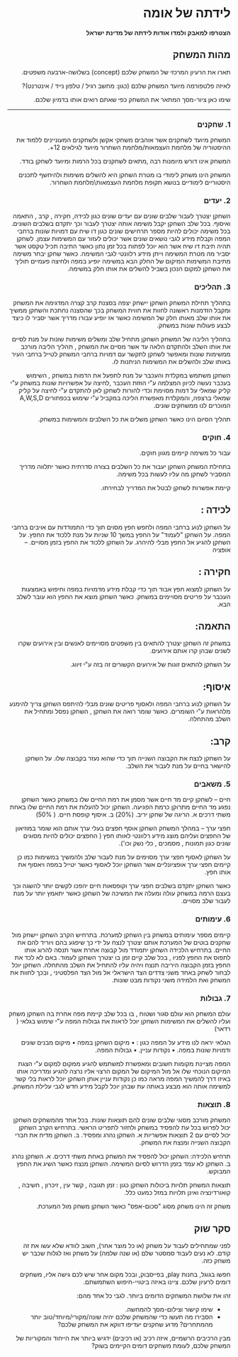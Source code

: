 <div dir='rtl' lang='he'>

# לידתה של אומה

**הצטרפו למאבק ולמדו אודות לידתה של מדינת ישראל**

## מהות המשחק

תארו את הרעיון המרכזי של המשחק שלכם
(concept) 
בשלושה-ארבעה משפטים.

לאיזה פלטפורמה מיועד המשחק שלכם (כגון: מחשב רגיל / טלפון נייד / אינטרנט)?

שימו כאן ציור-מסך המתאר את המשחק כפי שאתם רואים אותו בדמיון שלכם.

---

### 1. שחקנים
<p>
המשחק מיועד לשחקנים אשר אוהבים משחקי אקשן ולשחקנים המעוניינים ללמוד את ההיסטוריה של מלחמת העצמאות/מלחמת השחרור מיועד לגילאים 12+.
</p>
<p>
המשחק אינו דורש מיומנות רבה ,מתאים לשחקנים בכל הרמות ומיועד לשחקן בודד.
</p>
<p>
המשחק הינו משחק לימודי בו מטרת השחקן היא להשלים משימות ולהיחשף לתכנים היסטוריים לימודיים בנושא תקופת מלחמת העצמאות\מלחמת השחרור.
</p>



### 2.	יעדים
השחקן יצטרך לעבור שלבים שונים עם יעדים שונים כגון לכידה, חקירה , קרב , התאמה ואיסוף.
בכל שלב השחקן יקבל משימה אותה יצטרך לעבור וכך יתקדם בשלבים השונים.
בכל משימה יכולים להיות מספר תרחישים שונים כגון דו שיח עם דמויות שונות ברחבי המפה וקבלת מידע לגבי נושאים שונים אשר יכולים לעזור עם המשימות עצמן.
לשחקן תהיה תיבת דו שיח אשר הוא יוכל לפתוח בכל זמן נתון כאשר התיבה תכיל טקסט אשר יסביר מה מטרת המשימה וייתן מידע רלוונטי לגבי המשימה.
כאשר שחקן יבחר משימה מתיבת המשימות המיקום של החלק הבא במשימה יופיע במפה ולחיצה פעמיים תוליך את השחקן למקום הנכון בשביל להשלים את אותו חלק במשימה.


### 3.	תהליכים
<p>
בתהליך תחילת המשחק השחקן יישחק יצפה בסצנת קרב קצרה המדגימה את המשחק ומקבל הזדמנות ראשונה לחוות את חווית המשחק בכך שהסצנה נחתכת והשחקן ממשיך את אותו שלב מאותו חלק של המשימה כאשר אז יופיע עבורו מדריך אשר יסביר לו כיצד לבצע פעולות שונות במשחק.
</p>
<p>
בתהליך הליבה של המשחק השחקן מתחיל שלב ומשלים משימות שונות על מנת לסיים את אותו השלב ולהתקדם הלאה עד אשר מסיים את המשחק , תהליך הליבה מורכב ממשימות שונות ומאפשר לשחקן לתקשר עם דמויות ברחבי המשחק לטייל ברחבי העיר באותו שלב ולהשלים את המשימות הניתנות לו.
</p>
<p>
השחקן משתמש במקלדת והעכבר על מנת לתפעל את הדמות במשחק , השימוש בעכבר נעשה לכיוון המצלמה ע"י הוזזת העכבר ,לחיצה על אפשרויות שונות במשחק ע"י קליק שמאלי על דמות מסוימת וכדי להורות לשחקן לאן להתקדם ע"י לחיצה על קליק שמאלי ברצפה, והמקלדת מאפשרת הליכה במקביל ע"י שימוש בכפתורים A,W,S,D המוכרים לנו ממשחקים שונים.
</p>
<p>
תהליך הסיום הינו כאשר השחקן משלים את כל השלבים והמשימות במשחק.
</p>





### 4.	חוקים
<p>
עבור כל משימה קיימים מגוון חוקים.
</p>
<p>
בתחילת המשחק השחקן יעבור את כל השלבים בצורה סדרתית כאשר יתלווה מדריך המסביר לשחקן מה עליו לעשות בכל משימה.
</p>
<p>
קיימת אפשרות לשחקן לבטל את המדריך לבחירתו.
</p>


## לכידה :  

על השחקן לנוע ברחבי המפה ולחפש חפץ מסוים תוך כדי התמודדות עם אויבים ברחבי המפה.
על השחקן "לעמוד" על החפץ במשך 10 שניות על מנת ללכוד את החפץ.
על השחקן להגיע אל החפץ מבלי להיהרג.
על השחקן ללכוד את החפץ בזמן מסויים. – אופציה

## חקירה : 
על השחקן למצוא חפץ אבוד תוך כדי קבלת מידע מדמויות במפה וחיפוש באמצעות העכבר על פריטים מסויימים במשחק.
כאשר השחקן מוצא את החפץ הוא עובר לשלב הבא.

## התאמה: 
במשחק זה השחקן יצטרך להתאים בין משפטים מסויימים לאנשים ובין אירועים שקרו לשנים שבהן קרו אותם אירועים.

על השחקן להתאים זוגות של אירועים הקשורים זה בזה ע"י זיווג.

## איסוף:
על השחקן לנוע ברחבי המפה ולאסוף פריטים שונים מבלי להיתפס
השחקן צריך להימנע מלהראות ע"י השומרים.
כאשר שומר רואה את השחקן , השחקן נפסל ומתחיל את השלב מהתחלה.

## קרב:
על השחקן לנצח את הקבוצה השנייה תוך כדי שהוא נעזר בקבוצה שלו. 
על השחקן להישאר בחיים על מנת לעבור את השלב.








### 5.	משאבים
חיים – 
לשחקן קיים מד חיים אשר מסמן את רמת החיים שלו במשחק כאשר השחקן נפגע מד החיים מתרוקן כרמת הפגיעה.
השחקן יכול להעלות את רמת החיים שלו באחת משתי דרכים 
א.	הריגה של שחקן יריב. (20%)
ב.	איסוף קופסת חיים. ( 50%)


חפצי ערך – במהלך המשחק השחקן אוסף חפצים בעלי ערך אותם הוא שומר במוזיאון של החפצים ועליהם מוצג מידע רלוונטי לאותו חפץ ( החפצים יכולים להיות מסוגים שונים כגון תמונות , מסמכים , כלי נשק וכו').

על השחקן לאסוף חפצי ערך מסוימים על מנת לעבור שלב ולהמשיך במשימות 
כמו כן קיימים חפצי ערך אופציונליים אשר השחקן יוכל לאסוף כאשר יטייל במפה ויאסוף את אותו חפץ.

כאשר השחקן יתקדם בשלבים חפצי ערך וקופסאות חיים יהפכו לקשים יותר להשגה וכך בעצם הרמה במשחק  עולה ומעלה את המשיכה של השחקן כאשר יתאמץ יותר על מנת לעבור שלב מסויים.

### 6.	עימותים
קיימים מספר עימותים במשחק בין השחקן למערכת.
בתרחיש הקרב השחקן יישחק מול שחקנים בוטים של המערכת אותם יצטרך לנצח על ידי כך שיפגע בהם ויוריד להם את החיים.
בתרחיש הלכידה השחקן יתמודד מול קבוצה אחרת אשר תנסה להרוג אותו לתפוס את החפץ לפניו , בכל שלב קיים זמן בו יצטרך השחקן לעמוד.
באם לא לכד את החפץ בזמן הקבוצה היריבה תנצח ויהיה עליו להתחיל את השלב מהתחלה.
השחקן יוכל לבחור לשחק באחד משני צדדים הצד הישראלי אל מול הצד הפלסטיני , ובכך לחוות את המשחק ואת הלמידה משני נקודות מבט שונות.

### 7.	גבולות
עולם המשחק הוא עולם סגור ושטוח , בו בכל שלב קיימת מפה אחרת בה השחקן משחק ועליו להשלים את המשימות השחקן יוכל לראות את גבולות המפה ע"י שימוש בגלאי ( רדאר)

הגלאי יראה לנו מידע על המפה כגון : 
•	מיקום השחקן במפה 
•	מיקום מבנים שונים ודמויות שונות במפה.
•	נקודות עניין.
•	גבולות המפה.

המפה מציינת מקומות חשובים ומאפשרת למשתמש להגיע ממקום למקום ע"י הצגת המיקום הנוכחי שלו אל מול המיקום של המקום הרצוי אליו נרצה להגיע ומדריכה אותו באיזו דרך להמשיך המפה מראה כמו כן נקודות עניין אותן השחקן יוכל לראות בלי קשר למשימה אותה הוא מבצע באותה עת שבהן יוכל לקבל מידע חדש לגבי עלילת המשחק.



### 8.	תוצאות
המשחק מורכב מסוגי שלבים שונים להם תוצאות שונות.
בכל אחד מהמשחקים השחקן יכול לפרוש בכל עת להפסיד במשחק ולחזור לתפריט הראשי.
בתרחיש הקרב השחקן יכול לסיים עם 2 תוצאות אפשריות 
א.	השחקן נהרג ומפסיד.
ב.	השחקן מדיח את חברי הקבוצה השנייה ומנצח את המשחק.

תרחיש הלכידה:
השחקן יכול להפסיד את המשחק באחת משתי דרכים.
א.	השחקן נהרג
ב.	השחקן לא עמד בזמן הדרוש לסיום המשימה.
השחקן מנצח כאשר השיג את החפץ המבוקש.

תוצאות המשחק תלויות ביכולות השחקן כגון : זמן תגובה , קשר עין , זיכרון , חשיבה , קואורדינציה ואינן תלויות במזל כמעט כלל.

משחק זה הינו משחק מסוג "סכום-אפס" כאשר השחקן משחק מול המערכת.


 


## סקר שוק

לפני שמתחילים לעבוד על משחק (או כל מוצר אחר), חשוב לוודא שלא עשו את זה קודם. לא נעים לעבוד סמסטר שלם (או שנה שלמה) על משחק ואז לגלות שכבר יש משחק כזה. 

חפשו בגוגל, בחנות play, בפייסבוק, ובכל מקום אחר שיש לכם גישה אליו, משחקים דומים לרעיון שלכם. ציינו באיזה ביטויי-חיפוש השתמשתם.

זהו את שלושת המשחקים הדומים ביותר. לגבי כל אחד מהם:

* שימו קישור וצילום-מסך להמחשה.
* הסבירו מה תעשו כדי שהמשחק שלכם יהיה שונה/מקורי/מיוחד/טוב יותר מהמתחרים?  מדוע שחקנים יעדיפו דווקא את המשחק שלכם?

מבין הרכיבים הרשמיים, 
איזה רכיב (או רכיבים) ידגיש ביותר את הייחוד והמקוריות של המשחק שלכם, לעומת משחקים דומים הקיימים בשוק?


</div>
